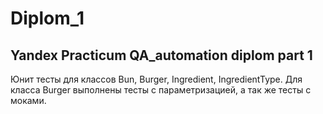 # Diplom_1
## Yandex Practicum QA_automation diplom part 1
Юнит тесты для классов Bun, Burger, Ingredient, IngredientType.
Для класса Burger выполнены тесты с параметризацией, а так же тесты с моками.

